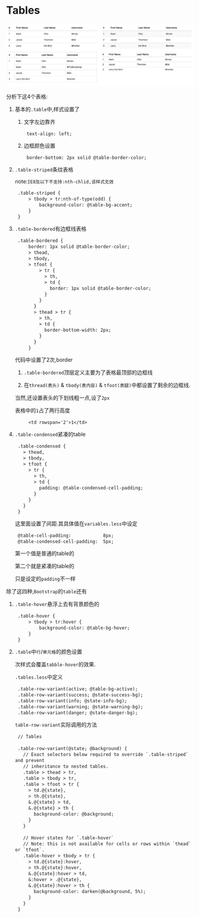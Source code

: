 # Tables

![Tables效果](QQ20151216-2.png)

分析下这4个表格:

1. 基本的`.table`中,样式设置了

    1. 文字左边靠齐

            text-align: left;
        
    2. 边框颜色设置        

            border-bottom: 2px solid @table-border-color;
         
2. `.table-striped`条纹表格

    note:`IE8及以下不支持:nth-chlid,该样式无效`

        .table-striped {
            > tbody > tr:nth-of-type(odd) {
                background-color: @table-bg-accent;
            }
        }
3. `.table-bordered`有边框线表格

        .table-bordered {
            border: 1px solid @table-border-color;
            > thead,
            > tbody,
            > tfoot {
                > tr {
                  > th,
                  > td {
                    border: 1px solid @table-border-color;
                  }
                }
              }
              > thead > tr {
                > th,
                > td {
                  border-bottom-width: 2px;
                }
              }
            }
     代码中设置了2次,border
    
    1. `.table-bordered`顶层定义主要为了表格最顶部的边框线
    
    2. 在`thread(表头)` & `tbody(表内容)` & `tfoot(表腿)`中都设置了剩余的边框线.
    
    当然,还设置表头的下划线粗一点,设了`2px` 
    
    表格中的`1`占了两行高度
    
            <td rowspan='2'>1</td>
            
4. `.table-condensed`紧凑的table
    
        .table-condensed {
          > thead,
          > tbody,
          > tfoot {
            > tr {
              > th,
              > td {
                padding: @table-condensed-cell-padding;
              }
            }
          }
        }

    这里面设置了间距.其具体值在`variables.less`中设定
    
        @table-cell-padding:            8px;
        @table-condensed-cell-padding:  5px;
        
    第一个值是普通的table的
    
    第二个就是紧凑的table的
    
    只是设定的`padding`不一样    

除了这四种,`Bootstrap`的`table`还有

1. `.table-hover`悬浮上去有背景颜色的

        .table-hover {
            > tbody > tr:hover {
                background-color: @table-bg-hover;
            }
        }

2. `.table`中`行`/`单元格`的颜色设置

    次样式会覆盖`tabble-hover`的效果.
    
    `.tables.less`中定义
    
        .table-row-variant(active; @table-bg-active);
        .table-row-variant(success; @state-success-bg);
        .table-row-variant(info; @state-info-bg);
        .table-row-variant(warning; @state-warning-bg);
        .table-row-variant(danger; @state-danger-bg);
        
    `table-row-variant`实际调用的方法
    
        // Tables

        .table-row-variant(@state; @background) {
          // Exact selectors below required to override `.table-striped` and prevent
          // inheritance to nested tables.
          .table > thead > tr,
          .table > tbody > tr,
          .table > tfoot > tr {
            > td.@{state},
            > th.@{state},
            &.@{state} > td,
            &.@{state} > th {
              background-color: @background;
            }
          }
        
          // Hover states for `.table-hover`
          // Note: this is not available for cells or rows within `thead` or `tfoot`.
          .table-hover > tbody > tr {
            > td.@{state}:hover,
            > th.@{state}:hover,
            &.@{state}:hover > td,
            &:hover > .@{state},
            &.@{state}:hover > th {
              background-color: darken(@background, 5%);
            }
          }
        }














